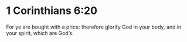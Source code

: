 # 1 Corinthians 6:20

For ye are bought with a price: therefore glorify God in your body, and in your spirit, which are God’s.